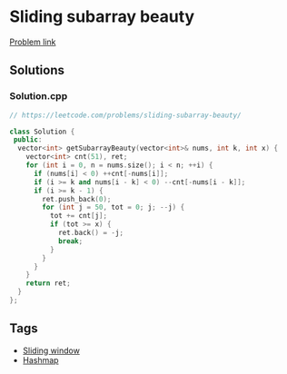 # Sliding subarray beauty

[Problem link](https://leetcode.com/problems/sliding-subarray-beauty/)

## Solutions


### Solution.cpp
```cpp
// https://leetcode.com/problems/sliding-subarray-beauty/

class Solution {
 public:
  vector<int> getSubarrayBeauty(vector<int>& nums, int k, int x) {
    vector<int> cnt(51), ret;
    for (int i = 0, n = nums.size(); i < n; ++i) {
      if (nums[i] < 0) ++cnt[-nums[i]];
      if (i >= k and nums[i - k] < 0) --cnt[-nums[i - k]];
      if (i >= k - 1) {
        ret.push_back(0);
        for (int j = 50, tot = 0; j; --j) {
          tot += cnt[j];
          if (tot >= x) {
            ret.back() = -j;
            break;
          }
        }
      }
    }
    return ret;
  }
};
```
## Tags

* [Sliding window](/README.md#Sliding_window)
* [Hashmap](/README.md#Hashmap)
